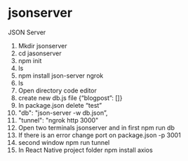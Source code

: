 # jsonserver
JSON Server 

1. Mkdir jsonserver 
2. cd jasonserver
3. npm init
4. ls
5. npm install json-server ngrok
6. ls
7. Open directory code editor 
8. create new db.js file {“blogpost”: []}
9. In package.json delete “test”
10.  "db": "json-server -w db.json”,
11. "tunnel": "ngrok http 3000"
12. Open two terminals jsonserver and in first npm run db
13. If there is an error change port on package.json -p 3001
14. second window npm run tunnel 
15. In React Native project folder npm install axios
